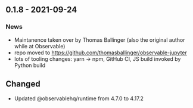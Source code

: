 
## 0.1.8 - 2021-09-24

### News
* Maintanence taken over by Thomas Ballinger (also the original author while
at Observable)
* repo moved to https://github.com/thomasballinger/observable-jupyter
* lots of tooling changes: yarn -> npm, GitHub CI, JS build invoked by Python build

## Changed
- Updated @observablehq/runtime from 4.7.0 to 4.17.2


